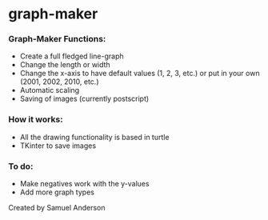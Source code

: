 # graph-maker

### Graph-Maker Functions:
* Create a full fledged line-graph
* Change the length or width
* Change the x-axis to have default values (1, 2, 3, etc.) or put in your own (2001, 2002, 2010, etc.)
* Automatic scaling
* Saving of images (currently postscript)

### How it works:
* All the drawing functionality is based in turtle
* TKinter to save images

### To do:
* Make negatives work with the y-values
* Add more graph types

Created by Samuel Anderson